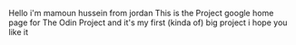 Hello i'm mamoun hussein from jordan 
This is the Project google home page for The Odin Project and it's my first (kinda of) big project i hope you like it